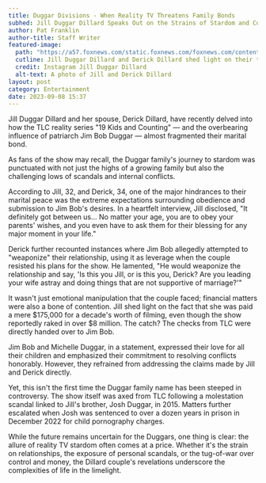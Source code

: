 ```yaml
---
title: Duggar Divisions - When Reality TV Threatens Family Bonds
subhed: Jill Duggar Dillard Speaks Out on the Strains of Stardom and Control
author: Pat Franklin
author-title: Staff Writer
featured-image: 
  path: "https://a57.foxnews.com/static.foxnews.com/foxnews.com/content/uploads/2023/09/720/405/Jill_Duggar_Derick_Dillard.jpg?ve=1&tl=1"
  cutline: Jill Duggar Dillard and Derick Dillard shed light on their time with the reality show '19 Kids and Counting.'
  credit: Instagram Jill Duggar Dillard
  alt-text: A photo of Jill and Derick Dillard
layout: post
category: Entertainment
date: 2023-09-08 15:37
---
```


Jill Duggar Dillard and her spouse, Derick Dillard, have recently delved into how the TLC reality series "19 Kids and Counting" — and the overbearing influence of patriarch Jim Bob Duggar — almost fragmented their marital bond.

As fans of the show may recall, the Duggar family's journey to stardom was punctuated with not just the highs of a growing family but also the challenging lows of scandals and internal conflicts. 

According to Jill, 32, and Derick, 34, one of the major hindrances to their marital peace was the extreme expectations surrounding obedience and submission to Jim Bob's desires. In a heartfelt interview, Jill disclosed, "It definitely got between us... No matter your age, you are to obey your parents' wishes, and you even have to ask them for their blessing for any major moment in your life."

Derick further recounted instances where Jim Bob allegedly attempted to "weaponize" their relationship, using it as leverage when the couple resisted his plans for the show. He lamented, "He would weaponize the relationship and say, 'Is this you Jill, or is this you, Derick? Are you leading your wife astray and doing things that are not supportive of marriage?'"

It wasn't just emotional manipulation that the couple faced; financial matters were also a bone of contention. Jill shed light on the fact that she was paid a mere $175,000 for a decade's worth of filming, even though the show reportedly raked in over $8 million. The catch? The checks from TLC were directly handed over to Jim Bob.

Jim Bob and Michelle Duggar, in a statement, expressed their love for all their children and emphasized their commitment to resolving conflicts honorably. However, they refrained from addressing the claims made by Jill and Derick directly.

Yet, this isn't the first time the Duggar family name has been steeped in controversy. The show itself was axed from TLC following a molestation scandal linked to Jill's brother, Josh Duggar, in 2015. Matters further escalated when Josh was sentenced to over a dozen years in prison in December 2022 for child pornography charges.

While the future remains uncertain for the Duggars, one thing is clear: the allure of reality TV stardom often comes at a price. Whether it's the strain on relationships, the exposure of personal scandals, or the tug-of-war over control and money, the Dillard couple's revelations underscore the complexities of life in the limelight.
